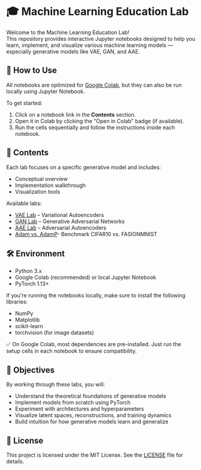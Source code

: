 # 🎓 Machine Learning Education Lab

Welcome to the Machine Learning Education Lab!  
This repository provides interactive Jupyter notebooks designed to help you learn, implement, and visualize various machine learning models — especially generative models like VAE, GAN, and AAE.

## 🚀 How to Use

All notebooks are optimized for [Google Colab](https://colab.research.google.com), but they can also be run locally using Jupyter Notebook.

To get started:
1. Click on a notebook link in the **Contents** section.
2. Open it in Colab by clicking the "Open in Colab" badge (if available).
3. Run the cells sequentially and follow the instructions inside each notebook.

## 📂 Contents

Each lab focuses on a specific generative model and includes:
- Conceptual overview
- Implementation walkthrough
- Visualization tools

Available labs:
- [VAE Lab](vae/README.md) – Variational Autoencoders
- [GAN Lab](gan/README.md) – Generative Adversarial Networks
- [AAE Lab](aae/README.md) – Adversarial Autoencoders
- [Adam vs. AdamP](adamp-vs-adam-benchmark/README.md)- Benchmark CIFAR10 vs. FASIONMNIST

  
## 🛠️ Environment

- Python 3.x
- Google Colab (recommended) or local Jupyter Notebook
- PyTorch 1.13+

If you're running the notebooks locally, make sure to install the following libraries:
- NumPy
- Matplotlib
- scikit-learn
- torchvision (for image datasets)

✅ On Google Colab, most dependencies are pre-installed. Just run the setup cells in each notebook to ensure compatibility.


## 🎯 Objectives

By working through these labs, you will:
- Understand the theoretical foundations of generative models
- Implement models from scratch using PyTorch
- Experiment with architectures and hyperparameters
- Visualize latent spaces, reconstructions, and training dynamics
- Build intuition for how generative models learn and generalize

## 📄 License

This project is licensed under the MIT License. See the [LICENSE](LICENSE) file for details.


